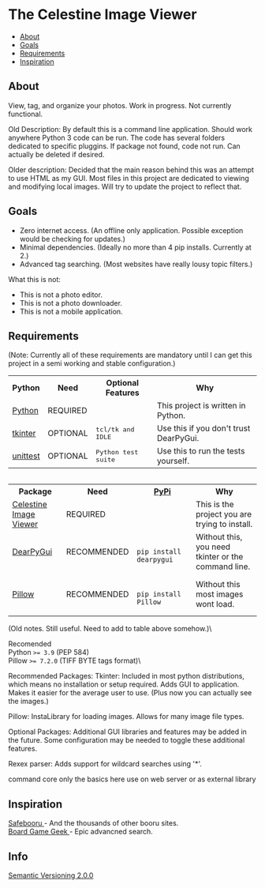The Celestine Image Viewer
====================================================================================

- [About](#about)
- [Goals](#goals)
- [Requirements](#requirements)
- [Inspiration](#inspiration)


About
--------------------------------------
View, tag, and organize your photos. Work in progress. Not currently functional.

Old Description:
By default this is a command line application. Should work anywhere Python 3 code can be run. The code has several folders dedicated to specific pluggins. If package not found, code not run. Can actually be deleted if desired.

Older description:
Decided that the main reason behind this was an attempt to use HTML as my GUI.
Most files in this project are dedicated to viewing and modifying local images.
Will try to update the project to reflect that.


Goals
--------------------------------------
- Zero internet access. (An offline only application. Possible exception would be checking for updates.)
- Minimal dependencies. (Ideally no more than 4 pip installs. Currently at 2.)
- Advanced tag searching. (Most websites have really lousy topic filters.)

What this is not:
- This is not a photo editor.
- This is not a photo downloader.
- This is not a mobile application.


Requirements
--------------------------------------
(Note: Currently all of these requirements are mandatory until I can get this
project in a semi working and stable configuration.)
<table>
    <tr>
        <th>
            Python
        </th>
        <th>
            Need
        </th>
        <th>
            Optional Features
        </th>
        <th>
            Why
        </th>
    </tr>
    <tr>
        <td>
            <a href="https://www.python.org/downloads/">
                Python
            </a>
        </td>
        <td>
            <bold>
                REQUIRED
            </bold>
        </td>
        <td>
        </td>
        <td>
            This project is written in Python.
        </td>
    </tr>
    <tr>
        <td>
            <a href="https://docs.python.org/3/library/tkinter.html">
                tkinter
            </a>
        </td>
        <td>
            <bold>
                OPTIONAL
            </bold>
        </td>
        <td>
            <samp>
                tcl/tk and IDLE
            </samp>
        </td>
        <td>
            Use this if you don't trust DearPyGui.
        </td>
    </tr>
    <tr>
        <td>
            <a href="https://docs.python.org/3/library/unittest.html">
                unittest
            </a>
        </td>
        <td>
            <bold>
                OPTIONAL
            </bold>
        </td>
        <td>
            <samp>
                Python test suite
            </samp>
        </td>
        <td>
            Use this to run the tests yourself.
        </td>
    </tr>
<table>
<table>
    <tr>
        <th>
            Package
        </th>
        <th>
            Need
        </th>
        <th>
            <a href="https://packaging.python.org/en/latest/tutorials/installing-packages/#installing-from-pypi">
                PyPi
            </a>
        </th>
        <th>
            Why
        </th>
    </tr>
    <tr>
        <td>
            <a href="https://github.com/mem-dixy/celestine-viewer/">
                Celestine Image Viewer
            </a>
        </td>
        <td>
            <bold>
                REQUIRED
            </bold>
        </td>
        <td>
        </td>
        <td>
            This is the project you are trying to install.
        </td>
    </tr>
    <tr>
        <td>
            <a href="https://pypi.org/project/dearpygui/">
                DearPyGui
            </a>
        </td>
        <td>
            <bold>
                RECOMMENDED
            </bold>
        </td>
        <td>
            <code>
                pip install dearpygui
            </code>
        </td>
        <td>
            Without this, you need tkinter or the command line.
        </td>
    </tr>
    <tr>
        <td>
            <a href="https://pypi.org/project/Pillow/">
                Pillow
            </a>
        </td>
        <td>
            <bold>
                RECOMMENDED
            </bold>
        </td>
        <td>
            <code>
                pip install Pillow
            </code>
        </td>
        <td>
            Without this most images wont load.
        </td>
    </tr>
</table>

(Old notes. Still useful. Need to add to table above somehow.)\

Recomended\
Python `>= 3.9` (PEP 584)\
Pillow `>= 7.2.0` (TIFF BYTE tags format)\

Recommended Packages:
Tkinter: Included in most python distributions, which means no installation or setup required. Adds GUI to application. Makes it easier for the average user to use. (Plus now you can actually see the images.)

Pillow: InstaLibrary for loading images. Allows for many image file types.

Optional Packages:
Additional GUI libraries and features may be added in the future. Some configuration may be needed to toggle these additional features.

Rexex parser: Adds support for wildcard searches using '*'.


command core
only the basics here
use on web server or as external library


Inspiration
--------------------------------------
<a href="https://safebooru.org/">
    Safebooru
</a>
- And the thousands of other booru sites.
<br/>
<a href="https://boardgamegeek.com/advsearch/boardgame">
    Board Game Geek
</a>
- Epic advancned search.



Info
--------------------------------------
<a href="https://semver.org/">
    Semantic Versioning 2.0.0
</a>
